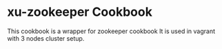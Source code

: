 xu-zookeeper Cookbook
=====================

This cookbook is a wrapper for zookeeper cookbook
It is used in vagrant with 3 nodes cluster setup.
